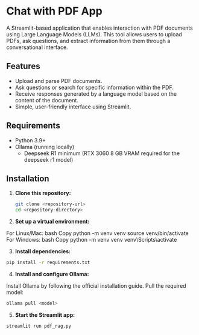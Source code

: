 # Chat with PDF App

A Streamlit-based application that enables interaction with PDF documents using Large Language Models (LLMs). This tool allows users to upload PDFs, ask questions, and extract information from them through a conversational interface.

## Features

- Upload and parse PDF documents.
- Ask questions or search for specific information within the PDF.
- Receive responses generated by a language model based on the content of the document.
- Simple, user-friendly interface using Streamlit.

## Requirements

- Python 3.9+
- Ollama (running locally)
  - Deepseek R1 minimum (RTX 3060 8 GB VRAM required for the deepseek r1 model)
  
## Installation

1. **Clone this repository:**
   ```bash
   git clone <repository-url>
   cd <repository-directory>
2. **Set up a virtual environment:**

For Linux/Mac:
bash
Copy
python -m venv venv
source venv/bin/activate
For Windows:
bash
Copy
python -m venv venv
venv\Scripts\activate

3. **Install dependencies:**

```bash
pip install -r requirements.txt
```
4. **Install and configure Ollama:**

Install Ollama by following the official installation guide.
Pull the required model:
```bash
ollama pull <model>
```
5. **Start the Streamlit app:**

```bash
streamlit run pdf_rag.py
```
